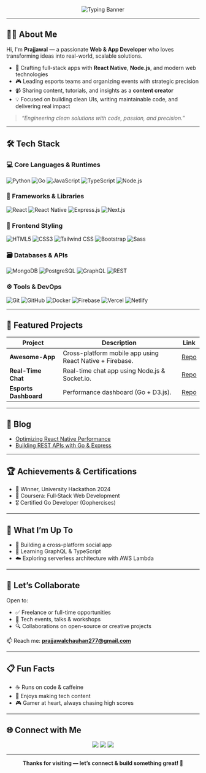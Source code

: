 <!-- 🔥 Typing Banner -->
<p align="center">
  <img src="https://readme-typing-svg.demolab.com?font=Fira+Code&weight=500&size=24&duration=4000&pause=1000&color=00BFFF&center=true&vCenter=true&width=600&lines=Hi+I'm+Prajjawal+%F0%9F%91%8B;Web+%26+App+Developer;Content+Creator+%7C+Esports+Manager;Delivering+Impact+with+Code" alt="Typing Banner" />
</p>

---

## 👨‍💻 About Me

Hi, I'm **Prajjawal** — a passionate **Web & App Developer** who loves transforming ideas into real-world, scalable solutions.

- 🚀 Crafting full-stack apps with **React Native**, **Node.js**, and modern web technologies  
- 🎮 Leading esports teams and organizing events with strategic precision  
- 📹 Sharing content, tutorials, and insights as a **content creator**  
- 💡 Focused on building clean UIs, writing maintainable code, and delivering real impact

> _“Engineering clean solutions with code, passion, and precision.”_

---

## 🛠 Tech Stack

### 💻 Core Languages & Runtimes
![Python](https://img.shields.io/badge/Python-3776AB?style=for-the-badge&logo=python&logoColor=white)
![Go](https://img.shields.io/badge/Go-00ADD8?style=for-the-badge&logo=go&logoColor=white)
![JavaScript](https://img.shields.io/badge/JavaScript-F7DF1E?style=for-the-badge&logo=javascript&logoColor=black)
![TypeScript](https://img.shields.io/badge/TypeScript-3178C6?style=for-the-badge&logo=typescript&logoColor=white)
![Node.js](https://img.shields.io/badge/Node.js-339933?style=for-the-badge&logo=nodedotjs&logoColor=white)

### 🧩 Frameworks & Libraries
![React](https://img.shields.io/badge/React-20232A?style=for-the-badge&logo=react&logoColor=61DAFB)
![React Native](https://img.shields.io/badge/React_Native-20232A?style=for-the-badge&logo=react&logoColor=61DAFB)
![Express.js](https://img.shields.io/badge/Express.js-000000?style=for-the-badge&logo=express&logoColor=white)
![Next.js](https://img.shields.io/badge/Next.js-000000?style=for-the-badge&logo=next.js&logoColor=white)

### 🎨 Frontend Styling
![HTML5](https://img.shields.io/badge/HTML5-E34F26?style=for-the-badge&logo=html5&logoColor=white)
![CSS3](https://img.shields.io/badge/CSS3-1572B6?style=for-the-badge&logo=css3&logoColor=white)
![Tailwind CSS](https://img.shields.io/badge/Tailwind_CSS-06B6D4?style=for-the-badge&logo=tailwind-css&logoColor=white)
![Bootstrap](https://img.shields.io/badge/Bootstrap-563D7C?style=for-the-badge&logo=bootstrap&logoColor=white)
![Sass](https://img.shields.io/badge/Sass-CC6699?style=for-the-badge&logo=sass&logoColor=white)

### 🗃️ Databases & APIs
![MongoDB](https://img.shields.io/badge/MongoDB-4EA94B?style=for-the-badge&logo=mongodb&logoColor=white)
![PostgreSQL](https://img.shields.io/badge/PostgreSQL-4169E1?style=for-the-badge&logo=postgresql&logoColor=white)
![GraphQL](https://img.shields.io/badge/GraphQL-E10098?style=for-the-badge&logo=graphql&logoColor=white)
![REST](https://img.shields.io/badge/REST-API-005571?style=for-the-badge)

### ⚙️ Tools & DevOps
![Git](https://img.shields.io/badge/Git-F05032?style=for-the-badge&logo=git&logoColor=white)
![GitHub](https://img.shields.io/badge/GitHub-181717?style=for-the-badge&logo=github&logoColor=white)
![Docker](https://img.shields.io/badge/Docker-2496ED?style=for-the-badge&logo=docker&logoColor=white)
![Firebase](https://img.shields.io/badge/Firebase-FFCA28?style=for-the-badge&logo=firebase&logoColor=black)
![Vercel](https://img.shields.io/badge/Vercel-000?style=for-the-badge&logo=vercel&logoColor=white)
![Netlify](https://img.shields.io/badge/Netlify-00C7B7?style=for-the-badge&logo=netlify&logoColor=white)

---

## 🔖 Featured Projects

| Project | Description | Link |
|--------|-------------|------|
| **Awesome-App** | Cross-platform mobile app using React Native + Firebase. | [Repo](https://github.com/prajjawal/awesome-app) |
| **Real-Time Chat** | Real-time chat app using Node.js & Socket.io. | [Repo](https://github.com/prajjawal/realtime-chat) |
| **Esports Dashboard** | Performance dashboard (Go + D3.js). | [Repo](https://github.com/prajjawal/esports-dashboard) |

---

## 📝 Blog

- [Optimizing React Native Performance](https://yourblog.com/react-native-performance)  
- [Building REST APIs with Go & Express](https://yourblog.com/rest-apis-express-go)

---

## 🏆 Achievements & Certifications

- 🥇 Winner, University Hackathon 2024  
- 📜 Coursera: Full‑Stack Web Development  
- 🎖️ Certified Go Developer (Gophercises)

---

## 💼 What I’m Up To

- 🚧 Building a cross-platform social app  
- 📖 Learning GraphQL & TypeScript  
- ☁️ Exploring serverless architecture with AWS Lambda

---

## 💌 Let’s Collaborate

Open to:
- ✅ Freelance or full-time opportunities  
- 🤝 Tech events, talks & workshops  
- 🔍 Collaborations on open-source or creative projects

📫 Reach me: **prajjawalchauhan277@gmail.com**

---

## 📋 Fun Facts

- ☕ Runs on code & caffeine  
- 🎥 Enjoys making tech content  
- 🎮 Gamer at heart, always chasing high scores

---

## 🌐 Connect with Me

<p align="center">
  <a href="https://www.linkedin.com/in/prajjawal-singh-chauhan-18777x2005/"><img src="https://img.shields.io/badge/LinkedIn-0077B5?style=for-the-badge&logo=linkedin&logoColor=white" /></a>
  <a href="https://x.com/IAmPrajjawal_"><img src="https://img.shields.io/badge/Twitter-1DA1F2?style=for-the-badge&logo=twitter&logoColor=white" /></a>
  <a href="mailto:prajjawalchauhan277@gmail.com"><img src="https://img.shields.io/badge/Gmail-D14836?style=for-the-badge&logo=gmail&logoColor=white" /></a>
</p>

---

<p align="center">
  <b>Thanks for visiting — let’s connect & build something great! 🚀</b>
</p>
